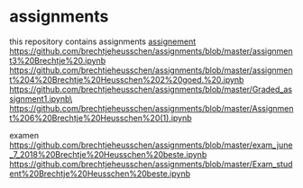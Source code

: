 # assignments
this repository contains assignments 
[assignement](https://github.com/brechtjeheusschen/assignments/blob/master/assignment2.ipynb)
https://github.com/brechtjeheusschen/assignments/blob/master/assignment3%20Brechtje%20.ipynb
https://github.com/brechtjeheusschen/assignments/blob/master/assignment%204%20Brechtje%20Heusschen%202%20goed.%20.ipynb
https://github.com/brechtjeheusschen/assignments/blob/master/Graded_assignment1.ipynb\
https://github.com/brechtjeheusschen/assignments/blob/master/Assignment%206%20Brechtje%20Heusschen%20(1).ipynb


examen 
https://github.com/brechtjeheusschen/assignments/blob/master/exam_june_7_2018%20Brechtje%20Heusschen%20beste.ipynb
https://github.com/brechtjeheusschen/assignments/blob/master/Exam_student%20Brechtje%20Heusschen%20beste.ipynb
